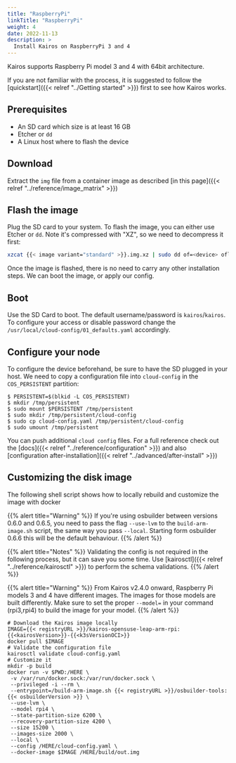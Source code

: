```yaml
---
title: "RaspberryPi"
linkTitle: "RaspberryPi"
weight: 4
date: 2022-11-13
description: >
  Install Kairos on RaspberryPi 3 and 4
---
```


Kairos supports Raspberry Pi model 3 and 4 with 64bit architecture.

If you are not familiar with the process, it is suggested to follow the [quickstart]({{< relref "../Getting started" >}}) first to see how Kairos works.

## Prerequisites

- An SD card which size is at least 16 GB
- Etcher or `dd`
- A Linux host where to flash the device

## Download

Extract the `img` file from a container image as described [in this page]({{< relref "../reference/image_matrix" >}})

## Flash the image

Plug the SD card to your system. To flash the image, you can either use Etcher or `dd`. Note it's compressed with "XZ", so we need to decompress it first:

```bash
xzcat {{< image variant="standard" >}}.img.xz | sudo dd of=<device> oflag=sync status=progress bs=10MB
```

Once the image is flashed, there is no need to carry any other installation steps. We can boot the image, or apply our config.

## Boot

Use the SD Card to boot. The default username/password is `kairos`/`kairos`.
To configure your access or disable password change the `/usr/local/cloud-config/01_defaults.yaml` accordingly.

## Configure your node

To configure the device beforehand, be sure to have the SD plugged in your host. We need to copy a configuration file into `cloud-config` in the `COS_PERSISTENT` partition:

```
$ PERSISTENT=$(blkid -L COS_PERSISTENT)
$ mkdir /tmp/persistent
$ sudo mount $PERSISTENT /tmp/persistent
$ sudo mkdir /tmp/persistent/cloud-config
$ sudo cp cloud-config.yaml /tmp/persistent/cloud-config
$ sudo umount /tmp/persistent
```

You can push additional `cloud config` files. For a full reference check out the [docs]({{< relref "../reference/configuration" >}}) and also [configuration after-installation]({{< relref "../advanced/after-install" >}})

## Customizing the disk image

The following shell script shows how to locally rebuild and customize the image with docker


{{% alert title="Warning" %}}
If you're using osbuilder between versions 0.6.0 and 0.6.5, you need to pass the flag `--use-lvm` to the `build-arm-image.sh` script, the same way you pass `--local`. Starting form osbuilder 0.6.6 this will be the default behaviour.
{{% /alert %}}

{{% alert title="Notes" %}}
Validating the config is not required in the following process, but it can save you some time. Use [kairosctl]({{< relref "../reference/kairosctl" >}}) to perform the schema validations.
{{% /alert %}}

{{% alert title="Warning" %}}
From Kairos v2.4.0 onward, Raspberry Pi models 3 and 4 have different images. The images for those models are built differently. 
Make sure to set the proper `--model=` in your command (rpi3,rpi4) to build the image for your model.
{{% /alert %}}
```
# Download the Kairos image locally
IMAGE={{< registryURL >}}/kairos-opensuse-leap-arm-rpi:{{<kairosVersion>}}-{{<k3sVersionOCI>}}
docker pull $IMAGE
# Validate the configuration file
kairosctl validate cloud-config.yaml
# Customize it
mkdir -p build
docker run -v $PWD:/HERE \
 -v /var/run/docker.sock:/var/run/docker.sock \
 --privileged -i --rm \
 --entrypoint=/build-arm-image.sh {{< registryURL >}}/osbuilder-tools:{{< osbuilderVersion >}} \
 --use-lvm \
 --model rpi4 \
 --state-partition-size 6200 \
 --recovery-partition-size 4200 \
 --size 15200 \
 --images-size 2000 \
 --local \
 --config /HERE/cloud-config.yaml \
 --docker-image $IMAGE /HERE/build/out.img
```
